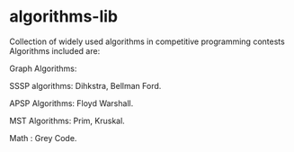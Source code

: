 # algorithms-lib
Collection of widely used algorithms in competitive programming contests
Algorithms included are:

Graph Algorithms:

  SSSP algorithms: 
    Dihkstra,
    Bellman Ford.

  APSP Algorithms:
    Floyd Warshall.
    
  MST Algorithms:
    Prim,
    Kruskal.
  

Math :
  Grey Code.
